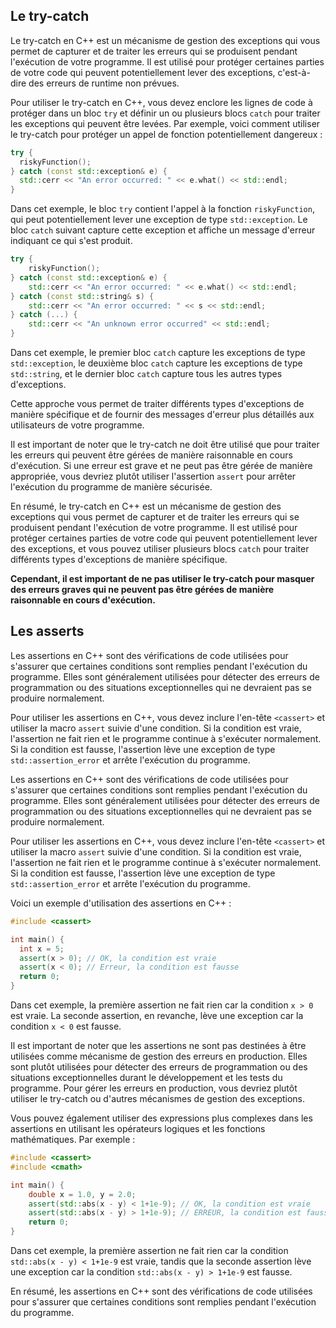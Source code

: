 ## Le try-catch

Le try-catch en C++ est un mécanisme de gestion des exceptions qui vous permet de capturer et de traiter les erreurs qui se produisent pendant l'exécution de votre programme. Il est utilisé pour protéger certaines parties de votre code qui peuvent potentiellement lever des exceptions, c'est-à-dire des erreurs de runtime non prévues.

Pour utiliser le try-catch en C++, vous devez enclore les lignes de code à protéger dans un bloc `try` et définir un ou plusieurs blocs `catch` pour traiter les exceptions qui peuvent être levées. Par exemple, voici comment utiliser le try-catch pour protéger un appel de fonction potentiellement dangereux :

```cpp
try {
  riskyFunction();
} catch (const std::exception& e) {
  std::cerr << "An error occurred: " << e.what() << std::endl;
}
```

Dans cet exemple, le bloc `try` contient l'appel à la fonction `riskyFunction`, qui peut potentiellement lever une exception de type `std::exception`. Le bloc `catch` suivant capture cette exception et affiche un message d'erreur indiquant ce qui s'est produit.

```cpp
try { 
	riskyFunction(); 
} catch (const std::exception& e) { 
	std::cerr << "An error occurred: " << e.what() << std::endl; 
} catch (const std::string& s) { 
	std::cerr << "An error occurred: " << s << std::endl; 
} catch (...) { 
	std::cerr << "An unknown error occurred" << std::endl; 
}
```

Dans cet exemple, le premier bloc `catch` capture les exceptions de type `std::exception`, le deuxième bloc `catch` capture les exceptions de type `std::string`, et le dernier bloc `catch` capture tous les autres types d'exceptions. 

Cette approche vous permet de traiter différents types d'exceptions de manière spécifique et de fournir des messages d'erreur plus détaillés aux utilisateurs de votre programme. 

Il est important de noter que le try-catch ne doit être utilisé que pour traiter les erreurs qui peuvent être gérées de manière raisonnable en cours d'exécution. Si une erreur est grave et ne peut pas être gérée de manière appropriée, vous devriez plutôt utiliser l'assertion `assert` pour arrêter l'exécution du programme de manière sécurisée.

En résumé, le try-catch en C++ est un mécanisme de gestion des exceptions qui vous permet de capturer et de traiter les erreurs qui se produisent pendant l'exécution de votre programme. Il est utilisé pour protéger certaines parties de votre code qui peuvent potentiellement lever des exceptions, et vous pouvez utiliser plusieurs blocs `catch` pour traiter différents types d'exceptions de manière spécifique. 

**Cependant, il est important de ne pas utiliser le try-catch pour masquer des erreurs graves qui ne peuvent pas être gérées de manière raisonnable en cours d'exécution.**

## Les asserts 

Les assertions en C++ sont des vérifications de code utilisées pour s'assurer que certaines conditions sont remplies pendant l'exécution du programme. Elles sont généralement utilisées pour détecter des erreurs de programmation ou des situations exceptionnelles qui ne devraient pas se produire normalement.

Pour utiliser les assertions en C++, vous devez inclure l'en-tête `<cassert>` et utiliser la macro `assert` suivie d'une condition. Si la condition est vraie, l'assertion ne fait rien et le programme continue à s'exécuter normalement. Si la condition est fausse, l'assertion lève une exception de type `std::assertion_error` et arrête l'exécution du programme.

Les assertions en C++ sont des vérifications de code utilisées pour s'assurer que certaines conditions sont remplies pendant l'exécution du programme. Elles sont généralement utilisées pour détecter des erreurs de programmation ou des situations exceptionnelles qui ne devraient pas se produire normalement.

Pour utiliser les assertions en C++, vous devez inclure l'en-tête `<cassert>` et utiliser la macro `assert` suivie d'une condition. Si la condition est vraie, l'assertion ne fait rien et le programme continue à s'exécuter normalement. Si la condition est fausse, l'assertion lève une exception de type `std::assertion_error` et arrête l'exécution du programme.

Voici un exemple d'utilisation des assertions en C++ :

```cpp
#include <cassert>

int main() {
  int x = 5;
  assert(x > 0); // OK, la condition est vraie
  assert(x < 0); // Erreur, la condition est fausse
  return 0;
}
```

Dans cet exemple, la première assertion ne fait rien car la condition `x > 0` est vraie. La seconde assertion, en revanche, lève une exception car la condition `x < 0` est fausse.

Il est important de noter que les assertions ne sont pas destinées à être utilisées comme mécanisme de gestion des erreurs en production. Elles sont plutôt utilisées pour détecter des erreurs de programmation ou des situations exceptionnelles durant le développement et les tests du programme. Pour gérer les erreurs en production, vous devriez plutôt utiliser le try-catch ou d'autres mécanismes de gestion des exceptions.

Vous pouvez également utiliser des expressions plus complexes dans les assertions en utilisant les opérateurs logiques et les fonctions mathématiques. Par exemple :

```cpp
#include <cassert>
#include <cmath>

int main() {
    double x = 1.0, y = 2.0;
    assert(std::abs(x - y) < 1+1e-9); // OK, la condition est vraie
    assert(std::abs(x - y) > 1+1e-9); // ERREUR, la condition est fausse
    return 0;
}
```

Dans cet exemple, la première assertion ne fait rien car la condition `std::abs(x - y) < 1+1e-9` est vraie, tandis que la seconde assertion lève une exception car la condition `std::abs(x - y) > 1+1e-9` est fausse.

En résumé, les assertions en C++ sont des vérifications de code utilisées pour s'assurer que certaines conditions sont remplies pendant l'exécution du programme.

